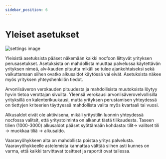 ```yaml
---
sidebar_position: 6
---
```


# Yleiset asetukset

![settings image](/img/docs/settings.PNG 'Settings image')

Yleisistä asetuksista pääset näkemään kaikki nocfoon liittyvät yrityksen perusasetukset. Asetuksista on mahdollista muuttaa palvelussa käytettävän yrityksen nimeä,
alv-kauden pituutta mikäli se tulee ajankohtaiseksi sekä vaikuttamaan siihen ovatko alkusaldot käytössä vai eivät. Asetuksista näkee myös yrityksen yhteyshenkilön tiedot.

Arvonlisäveron verokauden pituudesta ja mahdollisista muutoksista löytyy hyvin tietoa verottajan sivuilta. Yleensä verokausi arvonlisäverovelvollisilla yrityksillä on kalenterikuukausi, mutta yrityksen perustamisen yhteydessä on tiettyjen kriteerien täyttyessä mahdollista valita myös kvartaali tai vuosi. 

Alkusaldot eivät ole aktiivisena, mikäli yritystilin luonnin yhteydessä nocfossa valitsit, että yritystoiminta on alkanut tästä tilikaudesta. Taseen tilien (1000-3000) alkusaldot pääset syöttämään kohdasta: tilit-> valitset tili -> muokkaa tiliä -> alkusaldo. 

Vaaravyöhykkeen alta on mahdollista poistaa yritys palvelusta. Vaaravyöhykkeelle astelemista kannattaa välttää siihen asti kunnes on varma, että kaikki tarvittavat tositteet ja
raportit ovat tallessa.
